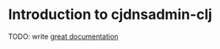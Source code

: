 # Introduction to cjdnsadmin-clj

TODO: write [great documentation](http://jacobian.org/writing/great-documentation/what-to-write/)
